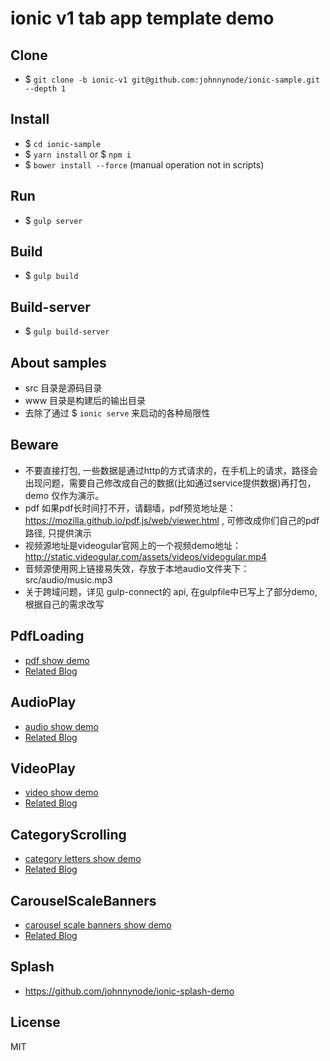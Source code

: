 # ionic v1 tab app template demo

## Clone
- $ `git clone -b ionic-v1 git@github.com:johnnynode/ionic-sample.git  --depth 1`

## Install
- $ `cd ionic-sample`
- $ `yarn install` or $ `npm i`
- $ `bower install --force` (manual operation not in scripts)

## Run
- $ `gulp server` 

## Build
- $ `gulp build`

## Build-server
- $ `gulp build-server`

## About samples
- src 目录是源码目录
- www 目录是构建后的输出目录
- 去除了通过 $ `ionic serve` 来启动的各种局限性

## Beware
- 不要直接打包, 一些数据是通过http的方式请求的，在手机上的请求，路径会出现问题，需要自己修改成自己的数据(比如通过service提供数据)再打包，demo 仅作为演示。
- pdf 如果pdf长时间打不开，请翻墙，pdf预览地址是：https://mozilla.github.io/pdf.js/web/viewer.html , 可修改成你们自己的pdf路径, 只提供演示
- 视频源地址是videogular官网上的一个视频demo地址：http://static.videogular.com/assets/videos/videogular.mp4
- 音频源使用网上链接易失效，存放于本地audio文件夹下：src/audio/music.mp3
- 关于跨域问题，详见 gulp-connect的 api, 在gulpfile中已写上了部分demo,根据自己的需求改写

## PdfLoading
- [pdf show demo](./mds/pdf.md)
- [Related Blog](http://blog.csdn.net/tyro_java/article/details/73058952) 

## AudioPlay
- [audio show demo](./mds/audio.md)
- [Related Blog](http://blog.csdn.net/tyro_java/article/details/73043991) 

## VideoPlay
- [video show demo](./mds/video.md)
- [Related Blog](http://blog.csdn.net/tyro_java/article/details/73040008) 

## CategoryScrolling
- [category letters show demo](./mds/cate.md)
- [Related Blog](http://blog.csdn.net/tyro_java/article/details/77622455) 

## CarouselScaleBanners
- [carousel scale banners show demo](./mds/scaleBanners.md)
- [Related Blog](http://blog.csdn.net/tyro_java/article/details/77937586)

## Splash
- https://github.com/johnnynode/ionic-splash-demo

## License
MIT